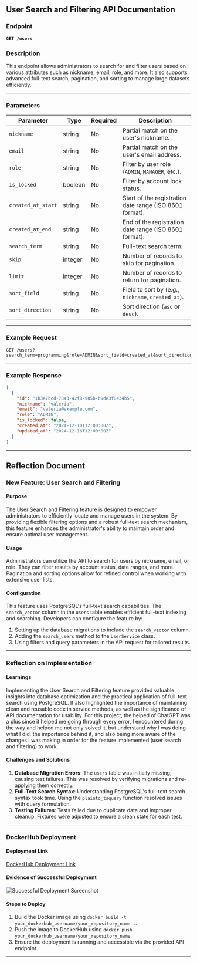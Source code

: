 ## User Search and Filtering API Documentation

### Endpoint
**`GET /users`**

### Description
This endpoint allows administrators to search for and filter users based on various attributes such as nickname, email, role, and more. It also supports advanced full-text search, pagination, and sorting to manage large datasets efficiently.

---

### Parameters

| Parameter           | Type    | Required | Description                                                 |
|---------------------|---------|----------|-------------------------------------------------------------|
| `nickname`          | string  | No       | Partial match on the user's nickname.                      |
| `email`             | string  | No       | Partial match on the user's email address.                 |
| `role`              | string  | No       | Filter by user role (`ADMIN`, `MANAGER`, etc.).            |
| `is_locked`         | boolean | No       | Filter by account lock status.                             |
| `created_at_start`  | string  | No       | Start of the registration date range (ISO 8601 format).    |
| `created_at_end`    | string  | No       | End of the registration date range (ISO 8601 format).      |
| `search_term`       | string  | No       | Full-text search term.                                      |
| `skip`              | integer | No       | Number of records to skip for pagination.                  |
| `limit`             | integer | No       | Number of records to return for pagination.                |
| `sort_field`        | string  | No       | Field to sort by (e.g., `nickname`, `created_at`).          |
| `sort_direction`    | string  | No       | Sort direction (`asc` or `desc`).                          |

---

### Example Request

```http
GET /users?search_term=programming&role=ADMIN&sort_field=created_at&sort_direction=asc&skip=0&limit=10
```

---

### Example Response

```json
[
  {
    "id": "1b3e7bcd-7843-42f8-905b-b9de3f8e34b5",
    "nickname": "valeria",
    "email": "valeria@example.com",
    "role": "ADMIN",
    "is_locked": false,
    "created_at": "2024-12-10T12:00:00Z",
    "updated_at": "2024-12-16T12:00:00Z"
  }
]
```

---

## Reflection Document

### New Feature: User Search and Filtering

#### Purpose
The User Search and Filtering feature is designed to empower administrators to efficiently locate and manage users in the system. By providing flexible filtering options and a robust full-text search mechanism, this feature enhances the administrator's ability to maintain order and ensure optimal user management.

#### Usage
Administrators can utilize the API to search for users by nickname, email, or role. They can filter results by account status, date ranges, and more. Pagination and sorting options allow for refined control when working with extensive user lists.

#### Configuration
This feature uses PostgreSQL's full-text search capabilities. The `search_vector` column in the `users` table enables efficient full-text indexing and searching. Developers can configure the feature by:
1. Setting up the database migrations to include the `search_vector` column.
2. Adding the `search_users` method to the `UserService` class.
3. Using filters and query parameters in the API request for tailored results.

---

### Reflection on Implementation

#### Learnings
Implementing the User Search and Filtering feature provided valuable insights into database optimization and the practical application of full-text search using PostgreSQL. It also highlighted the importance of maintaining clean and reusable code in service methods, as well as the significance of API documentation for usability. For this project, the helped of ChatGPT was a plus since it helped me going through every error, I encountered during the way and helped me not only solved it, but understand why I was doing what I did, the importance behind it, and also being more aware of the changes I was making in order for the feature implemented (user search and filtering) to work. 

#### Challenges and Solutions
1. **Database Migration Errors**: The `users` table was initially missing, causing test failures. This was resolved by verifying migrations and re-applying them correctly.
2. **Full-Text Search Syntax**: Understanding PostgreSQL's full-text search syntax took time. Using the `plainto_tsquery` function resolved issues with query formulation.
3. **Testing Failures**: Tests failed due to duplicate data and improper cleanup. Fixtures were adjusted to ensure a clean state for each test.

---

### DockerHub Deployment

#### Deployment Link
[DockerHub Deployment Link](https://hub.docker.com/r/your_dockerhub_username/your_repository_name)

#### Evidence of Successful Deployment
![Successful Deployment Screenshot](path/to/screenshot.png)

#### Steps to Deploy
1. Build the Docker image using `docker build -t your_dockerhub_username/your_repository_name .`.
2. Push the image to DockerHub using `docker push your_dockerhub_username/your_repository_name`.
3. Ensure the deployment is running and accessible via the provided API endpoint.

---
